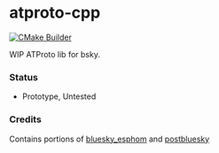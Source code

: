 # atproto-cpp

[![CMake Builder](https://github.com/lmangani/atproto-cpp/actions/workflows/cmake-test.yml/badge.svg)](https://github.com/lmangani/atproto-cpp/actions/workflows/cmake-test.yml)

WIP ATProto lib for bsky.

### Status

- Prototype, Untested

### Credits

Contains portions of [bluesky_esphom](https://github.com/softplus/bluesky_esphom) and [postbluesky](https://github.com/kenjinote/PostBluesky)
